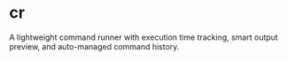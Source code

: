 # cr
A lightweight command runner with execution time tracking, smart output preview, and auto-managed command history.
